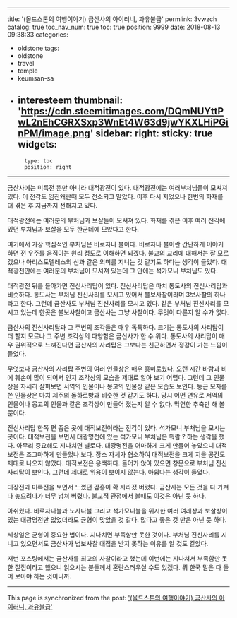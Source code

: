 
---
title: '(올드스톤의 여행이야기) 금산사의 아이러니, 과유불급'
permlink: 3vwzch
catalog: true
toc_nav_num: true
toc: true
position: 9999
date: 2018-08-13 09:38:33
categories:
- oldstone
tags:
- oldstone
- travel
- temple
- keumsan-sa
- interesteem
thumbnail: 'https://cdn.steemitimages.com/DQmNUYttPwL2nEhCGRXSxp3WnEt4W63d9jwYKXLHiPGinPM/image.png'
sidebar:
    right:
        sticky: true
widgets:
    -
        type: toc
        position: right
---


금산사에는 미륵전 뿐만 아니라 대적광전이 있다. 대적광전에는 여러부처님들이 모셔져 있다. 이 전각도 임진왜란때 모두 전소되고 말았다. 이후 다시 지었으나 한번의 화재를 더 겪은 후 지금까지 전해지고 있다. 

대적광전에는 여러분의 부처님과 보살들이 모셔져 있다. 화재를 겪은 이후 여러 전각에 있던 부처님과 보살을 모두 한군데에 모았다고 한다.

여기에서 가장 핵심적인 부처님은 비로자나 불이다. 비로자나 불이란 간단하게 이야기 하면 전 우주를 움직이는 원리 정도로 이해하면 되겠다. 불교의 교리에 대해서는 잘 모르겠으나 아리스토텔레스의 신과 같은 의미를 지니는 것 같기도 하다는 생각이 들었다. 
대적광전안에는 여러분의 부처님이 모셔져 있는데 그 안에는 석가모니 부처님도 있다. 

대적광전 뒤를 돌아가면 진신사리탑이 있다. 진신사리탑은 마치 통도사의 진신사리탑과 비슷하다. 통도사는 부처님 진신사리를 모시고 있어서 불보사찰이라며 3보사찰의 하나라고 한다. 그런데 금산사도 부처님 진신사리를 모시고 있다. 같은 부처님 진신사리를 모시고 있는데 한곳은 불보사찰이고 금산사는 그냥 사찰이다. 무엇이 다른지 알 수가 없다. 

금산사의 진신사리탑과 그 주변의 조각들은 매우 독특하다. 크기는 통도사의 사리탑이 더 할지 모르나 그 주변 조각상의 다양함은 금산사가 한 수 위다. 통도사의 사리탑이 매우 권위적으로 느껴진다면 금산사의 사리탑은 그보다는 친근하면서 정감이 가는 느낌이 들었다. 

무엇보다 금산사의 사리탑 주변의 여러 인물상은 매우 흥미로웠다. 오랜 시간 바람과 비에 훼손이 많이 되어서 인지 조각상의 모습을 제대로 알아 보기 어렵다. 그런데 그 인물상을 자세히 살펴보면 서역의 인물이나 몽고의 인물상 같은 모습도 보인다. 둥근 모자를 쓴 인물상은 마치 제주의 돌하르방과 비슷한 것 같기도 하다. 당시 어떤 연유로 서역의 인물이나 몽고의 인물과 같은 조각상이 만들어 졌는지 알 수 없다. 막연한 추측만 해 볼 뿐이다. 

진신사리탑 한쪽 편 좁은 곳에 대적보전이라는 전각이 있다. 석가모니 부처님을 모시는 곳이다. 대적보전을 보면서 대광명전에 있는 석가모니 부처님은 뭐람 ? 하는 생각을 했다. 아무리 중요해도 지나치면 별로다. 대광명전을 어마하게 크게 만들어 놓았으니 대적보전은 조그마하게 만들었나 보다. 장소 자체가 협소하여 대적보전을 크게 지을 공간도 제대로 나오지 않았다. 대적보전은 옹색하다. 들어가 앉아 있으면 창문으로 부처님 진신사리탑이 보인다. 그런데 제대로 위용이 보이지 않는다. 아쉽다는 생각이 들었다.


대장전과 미륵전을 보면서 느꼈던 감흥이 확 사라졌 버렸다. 금산사는 모든 것을 다 가져다 놓으려다가 너무 넘쳐 버렸다. 불교적 관점에서 볼때도 이것은 아닌 듯 하다. 

아쉬웠다. 비로자나불과 노사나불 그리고 석가모니불을 위시한 여러 여래상과 보살상이 있는 대광명전만 없었더라도 균형이 맞았을 것 같다. 많다고 좋은 것 만은 아닌 듯 하다.

세상일은 균형이 중요한 법이다. 지나치면 부족함만 못한 것이다. 부처님 진신사리를 지니고 있으면서도 금산사가  법보사찰 대접을 받지 못하는 이유를 알 것도 같았다.

저번 포스팅에서는 금산사를 최고의 사찰이라고 했는데 이번에는 지나쳐서 부족함만 못한 절집이라고 했으니 읽으시는 분들께서 혼란스러우실 수도 있겠다. 뭐 한국 말은 다 들어 보아야 하는 것이니까.

- - -

This page is synchronized from the post: ['(올드스톤의 여행이야기) 금산사의 아이러니, 과유불급'](https://steemit.com/@oldstone/3vwzch)
